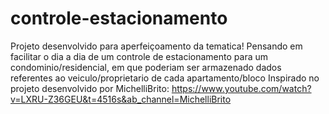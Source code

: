 # controle-estacionamento
Projeto desenvolvido para aperfeiçoamento da tematica!
Pensando em facilitar o dia a dia de um controle de estacionamento para um condominio/residencial, em que poderiam ser armazenado dados referentes ao veiculo/proprietario de cada apartamento/bloco
Inspirado no projeto desenvolvido por MichelliBrito: https://www.youtube.com/watch?v=LXRU-Z36GEU&t=4516s&ab_channel=MichelliBrito
